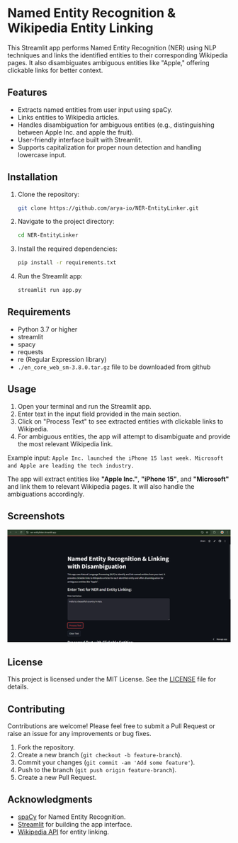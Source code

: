# Named Entity Recognition & Wikipedia Entity Linking

This Streamlit app performs Named Entity Recognition (NER) using NLP techniques and links the identified entities to their corresponding Wikipedia pages. It also disambiguates ambiguous entities like "Apple," offering clickable links for better context.

## Features
- Extracts named entities from user input using spaCy.
- Links entities to Wikipedia articles.
- Handles disambiguation for ambiguous entities (e.g., distinguishing between Apple Inc. and apple the fruit).
- User-friendly interface built with Streamlit.
- Supports capitalization for proper noun detection and handling lowercase input.

## Installation

1. Clone the repository:
    ```bash
    git clone https://github.com/arya-io/NER-EntityLinker.git
    ```

2. Navigate to the project directory:
    ```bash
    cd NER-EntityLinker
    ```

3. Install the required dependencies:
    ```bash
    pip install -r requirements.txt
    ```

4. Run the Streamlit app:
    ```bash
    streamlit run app.py
    ```

## Requirements

- Python 3.7 or higher
- streamlit
- spacy
- requests
- re (Regular Expression library)
- `./en_core_web_sm-3.8.0.tar.gz` file to be downloaded from github

## Usage

1. Open your terminal and run the Streamlit app.
2. Enter text in the input field provided in the main section.
3. Click on "Process Text" to see extracted entities with clickable links to Wikipedia.
4. For ambiguous entities, the app will attempt to disambiguate and provide the most relevant Wikipedia link.

Example input: 
`Apple Inc. launched the iPhone 15 last week. Microsoft and Apple are leading the tech industry.`

The app will extract entities like **"Apple Inc."**, **"iPhone 15"**, and **"Microsoft"** and link them to relevant Wikipedia pages.
It will also handle the ambiguations accordingly.
## Screenshots

![App Interface Screenshot](screenshot.png)

## License

This project is licensed under the MIT License. See the [LICENSE](LICENSE) file for details.

## Contributing

Contributions are welcome! Please feel free to submit a Pull Request or raise an issue for any improvements or bug fixes.

1. Fork the repository.
2. Create a new branch (`git checkout -b feature-branch`).
3. Commit your changes (`git commit -am 'Add some feature'`).
4. Push to the branch (`git push origin feature-branch`).
5. Create a new Pull Request.

## Acknowledgments

- [spaCy](https://spacy.io/) for Named Entity Recognition.
- [Streamlit](https://streamlit.io/) for building the app interface.
- [Wikipedia API](https://www.mediawiki.org/wiki/API:Main_page) for entity linking.


